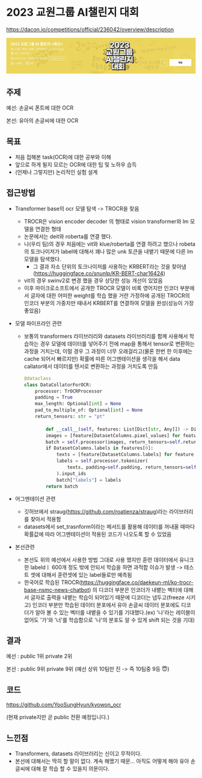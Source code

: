 # 2023 교원그룹 AI챌린지 대회

https://dacon.io/competitions/official/236042/overview/description

![](img/1.png)

## 주제

예선: 손글씨 폰트에 대한 OCR

본선: 유아의 손글씨에 대한 OCR

## 목표

- 처음 접해본 task(OCR)에 대한 공부와 이해
- 앞으로 하게 될지 모르는 OCR에 대한 팁 및 노하우 습득
- (언제나 그렇지만) 논리적인 실험 설계



## 접근방법

- Transformer base의 ocr 모델 탐색 -> TROCR을 찾음

  - TROCR은 vision encoder decoder 의 형태로 vision transformer와 lm 모델을 연결한 형태
  - 논문에서는 deit와 roberta를 연결 했다.
  - 나(우리 팀)의 경우 처음에는 vit와 klue/roberta를 연결 하려고 했으나 robeta의 토크나이저가 label에 대해서 꽤나 많은 unk 토큰을 내뱉기 때문에 다른 lm 모델을 탐색했다.
    - 그 결과 자소 단위의 토크나이저를 사용하는 KRBERT라는 것을 찾아냄(https://huggingface.co/snunlp/KR-BERT-char16424)
  - vit의 경우 swinv2로 변경 했을 경우 상당한 성능 개선이 있었음
  - 이후 마이크로소프트에서 공개한 TROCR 모델이 비록 영어지만 인코더 부분에서 글자에 대한 어떠한 weight를 학습 했을 거란 가정하에 공개된 TROCR의 인코더 부분의 가중치만 때내서 KRBERT를 연결하여 모델을 완성(성능이 가장 좋았음)

- 모델 파이프라인 관련

  - 보통의 transformers 라이브러리와 datasets 라이브러리를 함께 사용해서 학습하는 경우 모델에 데이터를 넣어주기 전에 map을 통해서 tensor로 변환하는 과정을 거치는데, 이럴 경우 그 과정이 너무 오래걸리고(물론 한번 한 이후에는 cache 되어서 빠르지만) 확률에 따른 어그멘테이션을 생각을 해서 data callator에서 데이터를 텐서로 변환하는 과정을 거치도록 만듬

    ```python
    @dataclass
    class DataCollatorForOCR:
        processor: TrOCRProcessor
        padding = True
        max_length: Optional[int] = None
        pad_to_multiple_of: Optional[int] = None
        return_tensors: str = "pt"
        
    		def __call__(self, features: List[Dict[str, Any]]) -> Dict[str, Any]:
        	images = [feature[DatasetColumns.pixel_values] for feature in features]
        	batch = self.processor(images, return_tensors=self.return_tensors)
        	if DatasetColumns.labels in features[0]:
            	texts = [feature[DatasetColumns.labels] for feature in features]
            	labels = self.processor.tokenizer(
                	texts, padding=self.padding, return_tensors=self.return_tensors
            	).input_ids
            	batch["labels"] = labels
        	return batch
    ```

- 어그멘테이션 관련

  - 깃허브에서 straug(https://github.com/roatienza/straug)라는 라이브러리를 찾아서 적용함
  - datasets에서 set_trasnform이라는 메서드를 활용해 데이터를 꺼내올 때마다 확률값에 따라 어그멘테이션이 적용된 코드가 나오도록 할 수 있었음



- 본선관련
  - 본선도 위의 예선에서 사용한 방법 그대로 사용 했지만 훈련 데이터에서 유니크한 labeldㅣ 600개 정도 밖에 안되서 학습을 하면 과적합 이슈가 발생 -> 테스트 셋에 대해서 훈련셋에 있는 label들로만 예측됨
  - 한국어로 학습된 TROCR(https://huggingface.co/daekeun-ml/ko-trocr-base-nsmc-news-chatbot) 의 디코더 부분은 인코더가 내뱉는 벡터에 대해서 글자로 출력을 내뱉는 학습이 되어있기 때문에 디코더는 냅두고(freeze 시키고) 인코더 부분만 학습된 데이터 분포에서 유아 손글씨 데이터 분포에도 디코더가 알아 볼 수 있는 벡터를 내뱉을 수 있기를 기대했다.(ex) '나'라는 레이블이 없어도 '가'와 '너'를 학습함으로 '나'의 분포도 알 수 있게 shift 되는 것을 기대)



## 결과

예선 : public 1위 private 2위

본선 : public 9위 private 9위 (예선 상위 10팀만 진 -> 즉 10팀중 9등 😇)



## 코드

https://github.com/YooSungHyun/kyowon_ocr

(현재 private지만 곧 public 전환 예정입니다.)

## 느낀점

- Transformers, datasets 라이브러리는 신이고 무적이다.
- 본선에 대해서는 딱히 할 말이 없다. 계속 해멨기 때문... 아직도 어떻게 해야 유아 손글씨에 대해 잘 학습 할 수 있을지 의문이다.